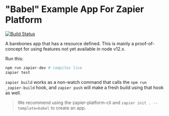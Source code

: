 # "Babel" Example App For Zapier Platform

[![Build Status](https://travis-ci.org/zapier/zapier-platform-example-app-babel.svg?branch=master)](https://travis-ci.org/zapier/zapier-platform-example-app-babel)

A barebones app that has a resource defined. This is mainly a proof-of-concept for using features not yet available in node v12.x.

Run this:

```bash
npm run zapier-dev # compiles live
zapier test
```

`zapier build` works as a non-watch command that calls the `npm run _zapier-build` hook, and `zapier push` will make a fresh build using that hook as well.

> We recommend using the zapier-platform-cli and `zapier init . --template=babel` to create an app.

